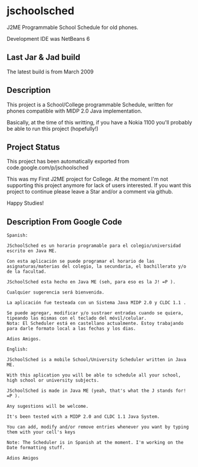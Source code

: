 # jschoolsched
J2ME Programmable School Schedule for old phones.


Development IDE was NetBeans 6

Last Jar & Jad build
--------------------
The latest build is from March 2009

Description
-----------
This project is a School/College programmable Schedule, written for phones compatible with MIDP 2.0 Java implementation.

Basically, at the time of this writting, if you have a Nokia 1100 you'll probably be able to run this project (hopefully!)

Project Status
--------------
This project has been automatically exported from code.google.com/p/jschoolsched

This was my First J2ME project for College. 
At the moment I'm not supporting this project anymore for lack of users interested. If you want this project to continue please leave a Star and/or a comment via github.

Happy Studies!

Description From Google Code
---------------
```
Spanish:

JSchoolSched es un horario programable para el colegio/universidad escrito en Java ME.

Con esta aplicación se puede programar el horario de las asignaturas/materias del colegio, la secundaria, el bachillerato y/o de la facultad.

JSchoolSched esta hecho en Java ME (seh, para eso es la J! =P ).

Cualquier sugerencia será bienvenida.

La aplicación fue testeada con un Sistema Java MIDP 2.0 y CLDC 1.1 .

Se puede agregar, modificar y/o sustraer entradas cuando se quiera, tipeando las mismas con el teclado del móvil/celular.
Nota: El Scheduler está en castellano actualmente. Estoy trabajando para darle formato local a las fechas y los dias.

Adios Amigos.

English:

JSchoolSched is a mobile School/University Scheduler written in Java ME.

With this aplication you will be able to schedule all your school, high school or university subjects.

JSchoolSched is made in Java ME (yeah, that's what the J stands for! =P ).

Any sugestions will be welcome.

It's been tested with a MIDP 2.0 and CLDC 1.1 Java System.

You can add, modify and/or remove entries whenever you want by typing them with your cell's keys

Note: The Scheduler is in Spanish at the moment. I'm working on the Date formatting stuff.

Adios Amigos
```
